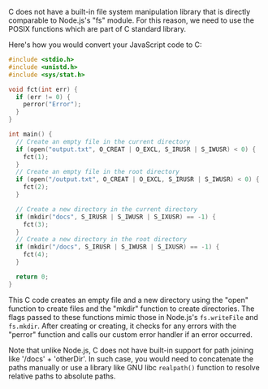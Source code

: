 C does not have a built-in file system manipulation library that is directly comparable to Node.js's "fs" module. For this reason, we need to use the POSIX functions which are part of C standard library.

Here's how you would convert your JavaScript code to C:

```c
#include <stdio.h>
#include <unistd.h>
#include <sys/stat.h>

void fct(int err) {
  if (err != 0) {
    perror("Error");
  }
}

int main() {
  // Create an empty file in the current directory
  if (open("output.txt", O_CREAT | O_EXCL, S_IRUSR | S_IWUSR) < 0) {
    fct(1);
  }
  // Create an empty file in the root directory
  if (open("/output.txt", O_CREAT | O_EXCL, S_IRUSR | S_IWUSR) < 0) {
    fct(2);
  }

  // Create a new directory in the current directory
  if (mkdir("docs", S_IRUSR | S_IWUSR | S_IXUSR) == -1) {
    fct(3);
  }
  // Create a new directory in the root directory
  if (mkdir("/docs", S_IRUSR | S_IWUSR | S_IXUSR) == -1) {
    fct(4);
  }

  return 0;
}
```

This C code creates an empty file and a new directory using the "open" function to create files and the "mkdir" function to create directories. The flags passed to these functions mimic those in Node.js's `fs.writeFile` and `fs.mkdir`. After creating or creating, it checks for any errors with the "perror" function and calls our custom error handler if an error occurred.

Note that unlike Node.js, C does not have built-in support for path joining like '/docs' + 'otherDir'. In such case, you would need to concatenate the paths manually or use a library like GNU libc `realpath()` function to resolve relative paths to absolute paths.
